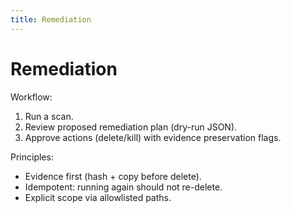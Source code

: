 ```yaml
---
title: Remediation
---
```


# Remediation

Workflow:
1. Run a scan.
2. Review proposed remediation plan (dry-run JSON).
3. Approve actions (delete/kill) with evidence preservation flags.

Principles:
- Evidence first (hash + copy before delete).
- Idempotent: running again should not re-delete.
- Explicit scope via allowlisted paths.
